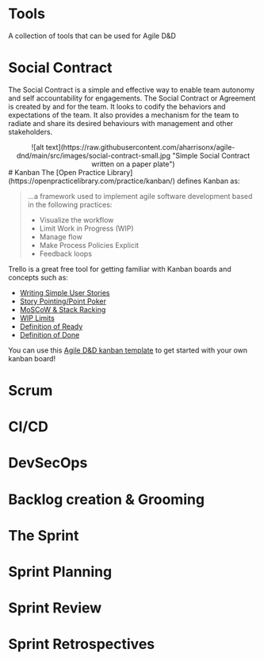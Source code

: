 # Tools
A collection of tools that can be used for Agile D&D

# Social Contract
The Social Contract is a simple and effective way to enable team autonomy and self accountability for engagements. The Social Contract or Agreement is created by and for the team. It looks to codify the behaviors and expectations of the team. It also provides a mechanism for the team to radiate and share its desired behaviours with management and other stakeholders.
<center>
![alt text](https://raw.githubusercontent.com/aharrisonx/agile-dnd/main/src/images/social-contract-small.jpg "Simple Social Contract written on a paper plate")
</center>
# Kanban
The [Open Practice Library](https://openpracticelibrary.com/practice/kanban/) defines Kanban as:

> ...a framework used to implement agile software development based in the following practices:
> 
> * Visualize the workflow
> * Limit Work in Progress (WIP)
> * Manage flow
> * Make Process Policies Explicit
> * Feedback loops

Trello is a great free tool for getting familiar with Kanban boards and concepts such as:

* [Writing Simple User Stories](https://openpracticelibrary.com/practice/story-kick-offs/)
* [Story Pointing/Point Poker](https://openpracticelibrary.com/practice/story-repointing/)
* [MoSCoW & Stack Racking](http://www.pminheels.com/2016/10/prioritization-moscow-and-stack-rank.html)
* [WIP Limits](https://openpracticelibrary.com/practice/limit-work-in-progress/)
* [Definition of Ready](https://openpracticelibrary.com/practice/definition-of-ready/)
* [Definition of Done](https://openpracticelibrary.com/practice/definition-of-done/)

You can use this [Agile D&D kanban template](https://trello.com/b/Tie2l00J/agile-dd-template) to get started with your own kanban board!

# Scrum

# CI/CD

# DevSecOps

# Backlog creation & Grooming

# The Sprint

# Sprint Planning

# Sprint Review

# Sprint Retrospectives
